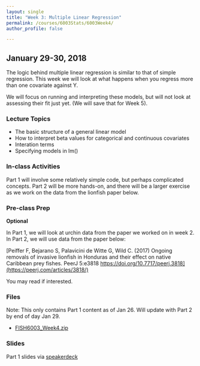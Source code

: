 ```yaml
---
layout: single
title: "Week 3: Multiple Linear Regression"
permalink: /courses/6003Stats/6003Week4/
author_profile: false

---
```


## January 29-30, 2018

The logic behind multiple linear regression is similar to that of simple regression. This week we will look at what happens when you regress more than one covariate against Y.

We will focus on running and interpreting these models, but will not look at assessing their fit just yet. (We will save that for Week 5).

### Lecture Topics

* The basic structure of a general linear model
* How to interpret beta values for categorical and continuous covariates
* Interation terms
* Specifying models in lm()
	
### In-class Activities

Part 1 will involve some relatively simple code, but perhaps complicated concepts. Part 2 will be more hands-on, and there will be a larger exercise as we work on the data from the lionfish paper below.

### Pre-class Prep

**Optional**

In Part 1, we will look at urchin data from the paper we worked on in week 2. In Part 2, we will use data from the paper below:

[Peiffer F, Bejarano S, Palavicini de Witte G, Wild C. (2017) Ongoing removals of invasive lionfish in Honduras and their effect on native Caribbean prey fishes. PeerJ 5:e3818 https://doi.org/10.7717/peerj.3818](https://peerj.com/articles/3818/)

You may read if interested. 

### Files

Note: This only contains Part 1 content as of Jan 26. Will update with Part 2 by end of day Jan 29.

- [FISH6003_Week4.zip](/assets/images/6003/FISH6003_Week4.zip)

### Slides

<script async class="speakerdeck-embed" data-id="e17ea1170dca43a282007443435e0539" data-ratio="1.77777777777778" src="//speakerdeck.com/assets/embed.js"></script>

Part 1 slides via [speakerdeck](https://speakerdeck.com/pandalusplatyceros/fish-6003-week-4-part-1-multiple-linear-regression)


